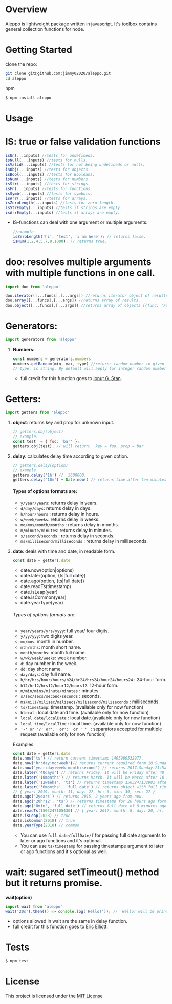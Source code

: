 # Overview

Aleppo is lightweight package written in javascript. It's toolbox contains general collection functions for node.

# Getting Started

clone the repo:

```sh
git clone git@github.com:jimmy02020/aleppo.git
cd aleppo
```

npm

```sh
$ npm install aleppo
```

# Usage

# IS: true or false validation functions

```javascript
isUn(...inputs) //tests for undefineds.
isNull(...inputs) //tests for nulls.
isValid(...inputs) //tests for not being undefineds or nulls.
isObj(...inputs) //tests for objects.
isBool(...inputs) //tests for Booleans.
isNum(...inputs) //tests for numbers.
isStr(...inputs) //tests for strings.
isFn(...inputs) //tests for functions.
isSymb(...inputs) //tests for symbols.
isArr(...inputs) //tests for arrays.
isZeroLength(...inputs) //tests for zero length.
isStrEmpty(...inputs) //tests if strings are empty.
isArrEmpty(...inputs) //tests if arrays are empty.
```
* IS-functions can deal with one argument or multiple arguments.   

  ```javascript
  //example
  isZeroLength('hi', 'test', 'i am here'); // returns false.
  isNum(1,2,4,5,7,8,1000); // returns true.
  ```


# doo: resolves multiple arguments with multiple functions in one call.
```javascript
import doo from 'aleppo'

doo.iterator([...funcs],[...args]) //returns iterator object of results.
doo.array([...funcs],[...args]) //returns array of results.
doo.object([...funcs],[...args]) //returns array of objects [{func: 'Function name', result: 'result of the function'}]
```

# Generators:
```javascript
import generators from 'aleppo'
```

1. **Numbers**:
    ```javascript
    const numbers = generators.numbers
    numbers.getRandom(min, max, type) //returns random number in given range.
    // type: is string. By default will apply for integer random number. for arbitrary value just pass 'any'.
    ```
    * full credit for this function goes to
    [Ionuț G. Stan](https://stackoverflow.com/questions/1527803/generating-random-whole-numbers-in-javascript-in-a-specific-range).

# Getters:
 ```javascript
 import getters from 'aleppo'
 ```


1. **object**: returns key and prop for unknown input.   
    ```javascript
    // getters.obj(object)
    // example:
    const test  = { foo: 'bar' };
    getters.obj(test); // will return:  key = foo, prop = bar
    ```


2. **delay**: calculates delay time according to given option.    
    ```javascript
    // getters.delay(option)
    // example
    getters.delay('1h') //  3600000.
    getters.delay('10m') + Date.now() // returns time after ten minutes in milliseconds
    ```

    #### Types of options formats are:
    * ```y/year/years```: returns delay in years.   
    * ```d/day/days```: returns delay in days.   
    * ```h/hour/hours``` : returns delay in hours.   
    * ```w/week/weeks```:  returns delay in weeks.
    * ```mo/mos/month/months``` : returns delay in months.   
    * ```m/minute/minutes```: returns delay in minutes.
    * ```s/second/seconds``` : returns delay in seconds.   
    * ```ms/millisecond/milliseconds``` : returns delay in milliseconds.   


3. **date**: deals with time and date, in readable form.
    ```javascript
    const date = getters.date
    ```
    * date.now(option|options)
    * date.later(option, {ts|full date})  
    * date.ago(option, {ts|full date})
    * date.readTs(timestamp)
    * date.isLeap(year)
    * date.isCommon(year)
    * date.yearType(year)

    ###### Types of options formats are:
    * ```year/years/yrs/yyyy```: full year/ four digits.
    * ```y/yy/yyy```: two digits year.
    * ```mo/mos```: month in number.      
    * ```mth/mths```: month short name.   
    * ```month/months```: month full name.   
    * ```w/wk/week/weeks```: week number.
    * ```d```: day number in the week.
    * ```dd```: day short name.   
    * ```day/days```: day full name.   
    * ```h/hr/hrs/hour/hours/h24/hr24/hrs24/hour24/hours24``` : 24-hour form.   
    * ```h12/hr12/hrs12/hour12/hours12```:  12-hour form.
    * ```m/min/mins/minute/minutes``` : minutes.   
    * ```s/sec/secs/second/seconds``` :  seconds.   
    * ```ms/mili/milisec/milisecs/milisecond/miliseconds``` : milliseconds.   
    * ```ts/timestamp```: timestamp. (available only for now function)  
    * ```blocal``` : local date and time. (available only for now function)  
    * ```local date/localDate``` : local date.(available only for now function)  
    * ```local time/localTime``` : local time.  (available only for now function)
    * ```'-' or '/' or'.' or':' or ' ' ``` : separators accepted for multiple request (available only for now function)

    Examples:
    ```javascript
    const date = getters.date
    date.now('ts') // return current timestamp 1495989532977.
    date.now('hr:day:mo:week')// returns current required form 18:Sunday:5:21
    date.now('year:day:week:month:second') // returns 2017:Sunday:21:May:52
    date.later('40days') // returns Friday. It will be Friday after 40 days from now.
    date.later('10months') // returns March. It will be March after 10 months from now.
    date.later('12weeks', 'ts') // returns timestamp 1503247132981 after 12weeks from now.
    date.later('30months', 'full date') // returns object with full time. Calculates 30 months form now.
    // { year: 2019, month: 11, day: 27, hr: 6, min: 39, sec: 27 }
    date.ago('2years') // returns 2015. 2 years ago from now.
    date.ago('20hr12', 'ts') // returns timestamp for 20 hours ago form now. 1503247105430
    date.ago('8min', 'full date') // returns full date of 8 minutes ago from now. { year: 2019, month: 11, day: 27, hr: 6, min: 38, sec: 59 }
    date.readTs(1503247105430) // { year: 2017, month: 8, day: 20, hr: 18, min: 38, sec: 25 }
    date.isLeap(2028) // true
    date.isCommon(2018) // true
    date.yearType(2018) // common
    ```

    * You can use ```full date/fullDate/f``` for passing full date arguments to later or ago functions and it's optional.
    * You can use ```ts/timestamp``` for passing timestampe argument to later or ago functions and it's optional as well.


# wait: sugared setTimeout() method but it returns promise.
**wait(option)**

```javascript
import wait from 'aleppo'
wait('20s').then(() => console.log('Hello!')); // 'Hello! will be printed after 20 seconds'
```
* options allowed in wait are the same in delay function.
* full credit for this function goes to
  [Eric Elliott](https://medium.com/javascript-scene/master-the-javascript-interview-what-is-a-promise-27fc71e77261).

# Tests

```sh
$ npm test
```

# License

This project is licensed under the [MIT License](https://github.com/Jimmy02020/aleppo/blob/master/LICENSE)
